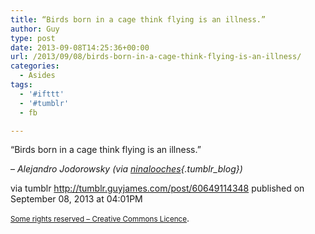 ```yaml
---
title: “Birds born in a cage think flying is an illness.”
author: Guy
type: post
date: 2013-09-08T14:25:36+00:00
url: /2013/09/08/birds-born-in-a-cage-think-flying-is-an-illness/
categories:
  - Asides
tags:
  - '#ifttt'
  - '#tumblr'
  - fb

---
```

“Birds born in a cage think flying is an illness.”

&#8211; _Alejandro Jodorowsky (via [ninalooches][1]{.tumblr_blog})_

via tumblr http://tumblr.guyjames.com/post/60649114348 published on September 08, 2013 at 04:01PM

<small><a href="https://creativecommons.org/licenses/by-nc/3.0/" target="_blank">Some rights reserved &#8211; Creative Commons Licence</a></small>.

 [1]: http://ninalooches.tumblr.com/